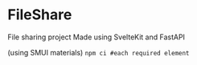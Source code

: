 # FileShare
 File sharing project
Made using SvelteKit and FastAPI

(using SMUI materials)
``
npm ci #each required element
``
